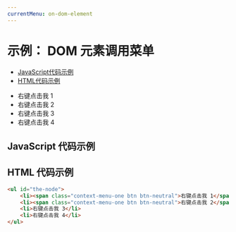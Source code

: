 ```yaml
---
currentMenu: on-dom-element
---
```


# 示例： DOM 元素调用菜单

<!-- START doctoc generated TOC please keep comment here to allow auto update -->
<!-- DON'T EDIT THIS SECTION, INSTEAD RE-RUN doctoc TO UPDATE -->


- [JavaScript代码示例](#example-code)
- [HTML代码示例](#example-html)

<!-- END doctoc generated TOC please keep comment here to allow auto update -->

<ul id="the-node">
    <li><span class="context-menu-one btn btn-neutral">右键点击我 1</span></li>
    <li><span class="context-menu-one btn btn-neutral">右键点击我 2</span></li>
    <li>右键点击我 3</li>
    <li>右键点击我 4</li>
</ul>

## JavaScript 代码示例

<script type="text/javascript" class="showcase">
$(function(){
    $('#the-node').contextMenu({
        selector: 'li', 
        callback: function(key, options) {
            var m = "clicked: " + key + " on " + $(this).text();
            window.console && console.log(m) || alert(m); 
        },
        items: {
            "edit": {name: "编辑", icon: "edit"},
            "cut": {name: "剪切", icon: "cut"},
            "copy": {name: "复制", icon: "copy"},
            "paste": {name: "粘贴", icon: "paste"},
            "delete": {name: "删除", icon: "delete"},
            "sep1": "---------",
            "quit": {name: "退出", icon: function($element, key, item){ return 'context-menu-icon context-menu-icon-quit'; }}
        }
    });
});
</script>

## HTML 代码示例

```html
<ul id="the-node">
    <li><span class="context-menu-one btn btn-neutral">右键点击我 1</span></li>
    <li><span class="context-menu-one btn btn-neutral">右键点击我 2</span></li>
    <li>右键点击我 3</li>
    <li>右键点击我 4</li>
</ul>

```
